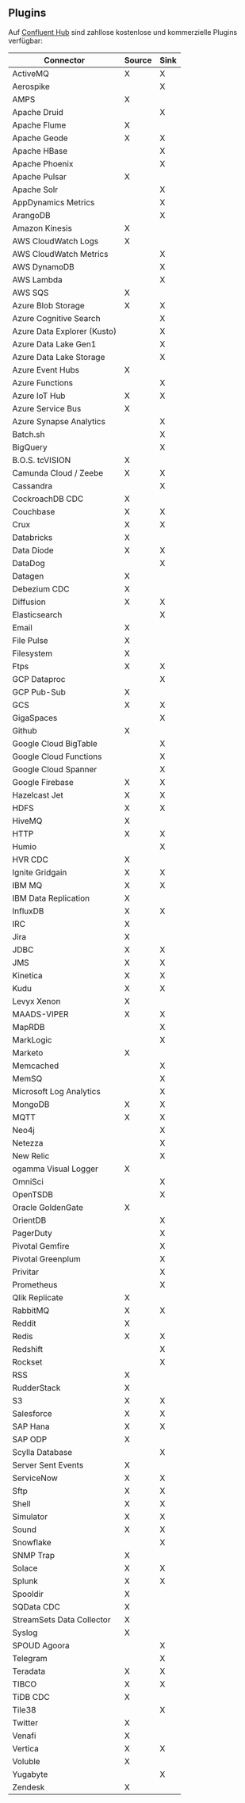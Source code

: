 ## Plugins

Auf [Confluent Hub](https://www.confluent.io/hub/) sind zahllose kostenlose und kommerzielle Plugins verfügbar:

|Connector                      |Source|Sink|
|-------------------------------|------|----|
|ActiveMQ                       |X     |X   |
|Aerospike                      |      |X   |
|AMPS                           |X     |    |
|Apache Druid                   |      |X   |
|Apache Flume                   |X     |    |
|Apache Geode                   |X     |X   |
|Apache HBase                   |      |X   |
|Apache Phoenix                 |      |X   |
|Apache Pulsar                  |X     |    |
|Apache Solr                    |      |X   |
|AppDynamics Metrics            |      |X   |
|ArangoDB                       |      |X   |
|Amazon Kinesis                 |X     |    |
|AWS CloudWatch Logs            |X     |    |
|AWS CloudWatch Metrics         |      |X   |
|AWS DynamoDB                   |      |X   |
|AWS Lambda                     |      |X   |
|AWS SQS                        |X     |    |
|Azure Blob Storage             |X     |X   |
|Azure Cognitive Search         |      |X   |
|Azure Data Explorer (Kusto)    |      |X   |
|Azure Data Lake Gen1           |      |X   |
|Azure Data Lake Storage        |      |X   |
|Azure Event Hubs               |X     |    |
|Azure Functions                |      |X   |
|Azure IoT Hub                  |X     |X   |
|Azure Service Bus              |X     |    |
|Azure Synapse Analytics        |      |X   |
|Batch.sh                       |      |X   |
|BigQuery                       |      |X   |
|B.O.S. tcVISION                |X     |    |
|Camunda Cloud / Zeebe          |X     |X   |
|Cassandra                      |      |X   |
|CockroachDB CDC                |X     |    |
|Couchbase                      |X     |X   |
|Crux                           |X     |X   |
|Databricks                     |X     |    |
|Data Diode                     |X     |X   |
|DataDog                        |      |X   |
|Datagen                        |X     |    |
|Debezium CDC                   |X     |    |
|Diffusion                      |X     |X   |
|Elasticsearch                  |      |X   |
|Email                          |X     |    |
|File Pulse                     |X     |    |
|Filesystem                     |X     |    |
|Ftps                           |X     |X   |
|GCP Dataproc                   |      |X   |
|GCP Pub-Sub                    |X     |    |
|GCS                            |X     |X   |
|GigaSpaces                     |      |X   |
|Github                         |X     |    |
|Google Cloud BigTable          |      |X   |
|Google Cloud Functions         |      |X   |
|Google Cloud Spanner           |      |X   |
|Google Firebase                |X     |X   |
|Hazelcast Jet                  |X     |X   |
|HDFS                           |X     |X   |
|HiveMQ                         |X     |    |
|HTTP                           |X     |X   |
|Humio                          |      |X   |
|HVR CDC                        |X     |    |
|Ignite Gridgain                |X     |X   |
|IBM MQ                         |X     |X   |    
|IBM Data Replication           |X     |    |    
|InfluxDB                       |X     |X   |
|IRC                            |X     |    |
|Jira                           |X     |    |
|JDBC                           |X     |X   |
|JMS                            |X     |X   |
|Kinetica                       |X     |X   |
|Kudu                           |X     |X   |
|Levyx Xenon                    |X     |    |
|MAADS-VIPER                    |X     |X   |
|MapRDB                         |      |X   |
|MarkLogic                      |      |X   |
|Marketo                        |X     |    |
|Memcached                      |      |X   |
|MemSQ                          |      |X   |
|Microsoft Log Analytics        |      |X   |
|MongoDB                        |X     |X   |
|MQTT                           |X     |X   |
|Neo4j                          |      |X   |
|Netezza                        |      |X   |
|New Relic                      |      |X   |
|ogamma Visual Logger           |X     |    |
|OmniSci                        |      |X   |
|OpenTSDB                       |      |X   |
|Oracle GoldenGate              |X     |    |
|OrientDB                       |      |X   |
|PagerDuty                      |      |X   |
|Pivotal Gemfire                |      |X   |
|Pivotal Greenplum              |      |X   |
|Privitar                       |      |X   |
|Prometheus                     |      |X   |
|Qlik Replicate                 |X     |    |
|RabbitMQ                       |X     |X   |
|Reddit                         |X     |    |
|Redis                          |X     |X   |
|Redshift                       |      |X   |
|Rockset                        |      |X   |
|RSS                            |X     |    |
|RudderStack                    |X     |    |
|S3                             |X     |X   |
|Salesforce                     |X     |X   |
|SAP Hana                       |X     |X   |
|SAP ODP                        |X     |    |
|Scylla Database                |      |X   |
|Server Sent Events             |X     |    |
|ServiceNow                     |X     |X   |
|Sftp                           |X     |X   |
|Shell                          |X     |X   |
|Simulator                      |X     |X   |
|Sound                          |X     |X   |
|Snowflake                      |      |X   |
|SNMP Trap                      |X     |    |
|Solace                         |X     |X   |
|Splunk                         |X     |X   |
|Spooldir                       |X     |    |
|SQData CDC                     |X     |    |
|StreamSets Data Collector      |X     |    |
|Syslog                         |X     |    |
|SPOUD Agoora                   |      |X   |
|Telegram                       |      |X   |
|Teradata                       |X     |X   |
|TIBCO                          |X     |X   |
|TiDB CDC                       |X     |    |
|Tile38                         |      |X   |
|Twitter                        |X     |    |
|Venafi                         |X     |    |
|Vertica                        |X     |X   |
|Voluble                        |X     |    |
|Yugabyte                       |      |X   |
|Zendesk                        |X     |    |
